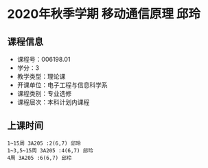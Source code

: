 # 2020年秋季学期 移动通信原理 邱玲






## 课程信息

- 课程号：006198.01
- 学分：3
- 教学类型：理论课
- 开课单位：电子工程与信息科学系
- 课程类别：专业选修
- 课程层次：本科计划内课程

## 上课时间

```
1~15周 3A205 :2(6,7) 邱玲
1~3,5~15周 3A205 :4(6,7) 邱玲
4周 3A205 :6(6,7) 邱玲
```

